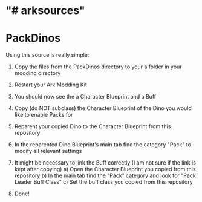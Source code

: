 "# arksources" 
=========
PackDinos
=========
Using this source is really simple:
1) Copy the files from the PackDinos directory to your a folder in your modding directory 
2) Restart your Ark Modding Kit
3) You should now see the a Character Blueprint and a Buff 
4) Copy (do NOT subclass) the Character Blueprint of the Dino you would like to enable Packs for 
5) Reparent your copied Dino to the Character Blueprint from this repository
6) In the reparented Dino Blueprint's main tab find the category "Pack" to modify all relevant settings 
7) It might be necessary to link the Buff correctly (I am not sure if the link is kept after copying)
   a) Open the Character Blueprint you copied from this repository 
   b) In the main tab find the "Pack" category and look for "Pack Leader Buff Class"
   c) Set the buff class you copied from this repository

8) Done!